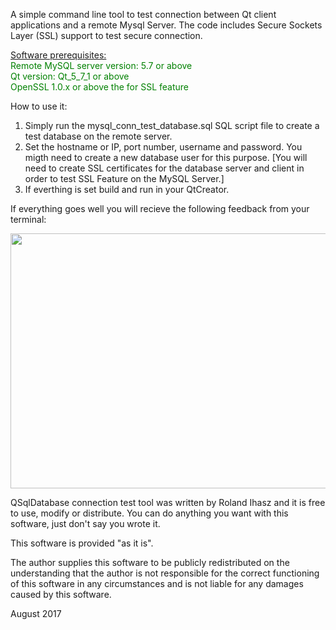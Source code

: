 A simple command line tool to test connection between Qt client applications and a remote Mysql Server. The code includes Secure Sockets Layer (SSL) support to test secure connection.

<u>Software prerequisites:</u><br>
<span style="color: #008000;">Remote MySQL server version: 5.7 or above</span><br>
<span style="color: #008000;">Qt version: Qt_5_7_1 or above<br>
<span style="color: #008000;">OpenSSL 1.0.x or above the for SSL feature</span></span><p>

How to use it:
1. Simply run the mysql_conn_test_database.sql SQL script file to create a test database on the remote server.
2. Set the hostname or IP, port number, username and password. You migth need to create a new database user for this purpose.
[You will need to create SSL certificates for the database server and client in order to test SSL Feature on the MySQL Server.]
3. If everthing is set build and run in your QtCreator.

If everything goes well you will recieve the following feedback from your terminal:
<center>
<img class="aligncenter size-full wp-image-2604" src="https://lnrsoft.com/wp-content/uploads/2017/08/app_output_double.png" alt="" width="710" height="408" /></a>
</center>

QSqlDatabase connection test tool was written by Roland Ihasz and it is free to use, modify or distribute. 
You can do anything you want with this software, just don't say you wrote it.

This software is provided "as it is".

The author supplies this software to be publicly redistributed on the understanding that the author is not responsible for the correct functioning of this software in any circumstances and is not liable for any damages caused by this software.

August 2017
